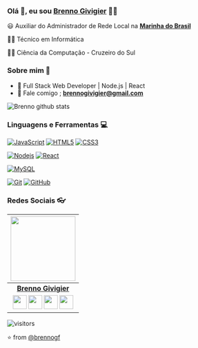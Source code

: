 
### Olá 👋, eu sou [Brenno Givigier](https://github.com/brennogf) 👨‍💻



:smiley: Auxiliar do Administrador de Rede Local na **[Marinha do Brasil](https://www.marinha.mil.br/)** 

👨‍🎓 Técnico em Informática

👨‍🎓 Ciência da Computação - Cruzeiro do Sul

### Sobre mim :eyes:

- :dart: Full Stack Web Developer | Node.js | React   
- :e-mail: Fale comigo ; **[brennogivigier@gmail.com](mailto://brennogivigier@gmail.com)**

![Brenno github stats](https://github-readme-stats.vercel.app/api?username=brennogf&show_icons=true&hide_border=true)

### Linguagens e Ferramentas :computer:

[![JavaScript](https://img.shields.io/badge/-JavaScript-black?style=flat&logo=javascript&link=https://github.com/brennogf)](https://github.com/brennogf) [![HTML5](https://img.shields.io/badge/-HTML5-E34F26?style=flat&logo=html5&logoColor=white&link=https://github.com/brennogf)](https://github.com/brennogf) [![CSS3](https://img.shields.io/badge/-CSS3-1572B6?style=flat&logo=css3&link=https://github.com/brennogf)](https://github.com/brennogf) 

[![Nodejs](https://img.shields.io/badge/-Nodejs-black?style=flat&logo=Node.js&link=https://github.com/brennogf)](https://github.com/brennogf) [![React](https://img.shields.io/badge/-React-black?style=flat&logo=react&link=https://github.com/brennogf)](https://github.com/brennogf)

[![MySQL](https://img.shields.io/badge/-MySQL-black?style=flat&logo=mysql&link=https://github.com/brennogf)](https://github.com/brennogf)

[![Git](https://img.shields.io/badge/-Git-black?style=flat&logo=git&link=https://github.com/brennogf)](https://github.com/brennogf)  [![GitHub](https://img.shields.io/badge/-GitHub-181717?style=flat&logo=github&link=https://github.com/brennogf)](https://github.com/brennogf)

### Redes Sociais 👓

|  <a href="https://github.com/brennogf/"><img src="https://icon-library.net//images/icon-programmer/icon-programmer-14.jpg" width="150px" height="150px" /></a> |
|:---------------------------------------------------------------------------------------------------------------------------------------: |
|       **[Brenno Givigier](https://github.com/brennogf/)**                                                                                |
|<a href="https://twitter.com/brennogf"><img src="https://i.ibb.co/kmgQVyW/twitter.png" width="32px" height="32px"></a> <a href="https://www.instagram.com/brennogivigier/"><img src="https://www.vectorlogo.zone/logos/instagram/instagram-icon.svg" width="32px" height="32px"></a> <a href="https://www.facebook.com/brenno.givigier/"><img src="https://i.ibb.co/zmYNW4p/facebook.png" width="32px" height="32px"></a> <a href="https://www.linkedin.com/in/brenno-givigier/"><img src="https://i.ibb.co/Kx2GSrT/linkedin.png" width="32px" height="32px"></a> |

 ![visitors](https://visitor-badge.laobi.icu/badge?page_id=brennogf)
 
⭐️ from [@brennogf](https://github.com/brennogf)

